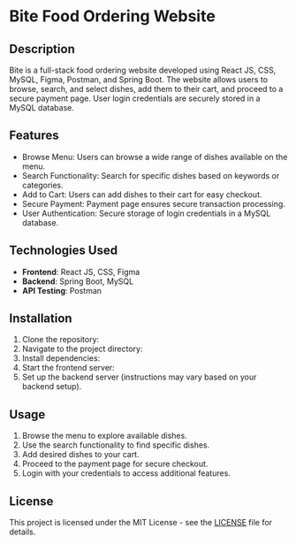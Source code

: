 # Bite Food Ordering Website

## Description

Bite is a full-stack food ordering website developed using React JS, CSS, MySQL, Figma, Postman, and Spring Boot. 
The website allows users to browse, search, and select dishes, add them to their cart, and proceed to a secure payment page. User login credentials are securely stored in a MySQL database.

## Features

- Browse Menu: Users can browse a wide range of dishes available on the menu.
- Search Functionality: Search for specific dishes based on keywords or categories.
- Add to Cart: Users can add dishes to their cart for easy checkout.
- Secure Payment: Payment page ensures secure transaction processing.
- User Authentication: Secure storage of login credentials in a MySQL database.

## Technologies Used

- **Frontend**: React JS, CSS, Figma
- **Backend**: Spring Boot, MySQL
- **API Testing**: Postman

## Installation

1. Clone the repository:
2. Navigate to the project directory:
3. Install dependencies:
4. Start the frontend server:
5. Set up the backend server (instructions may vary based on your backend setup).

## Usage

1. Browse the menu to explore available dishes.
2. Use the search functionality to find specific dishes.
3. Add desired dishes to your cart.
4. Proceed to the payment page for secure checkout.
5. Login with your credentials to access additional features.


## License

This project is licensed under the MIT License - see the [LICENSE](LICENSE) file for details.
